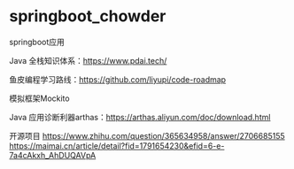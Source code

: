 # springboot_chowder
springboot应用


Java 全栈知识体系：https://www.pdai.tech/

鱼皮编程学习路线：https://github.com/liyupi/code-roadmap





模拟框架Mockito

Java 应用诊断利器arthas：https://arthas.aliyun.com/doc/download.html





开源项目
https://www.zhihu.com/question/365634958/answer/2706685155
https://maimai.cn/article/detail?fid=1791654230&efid=6-e-7a4cAkxh_AhDUQAVpA